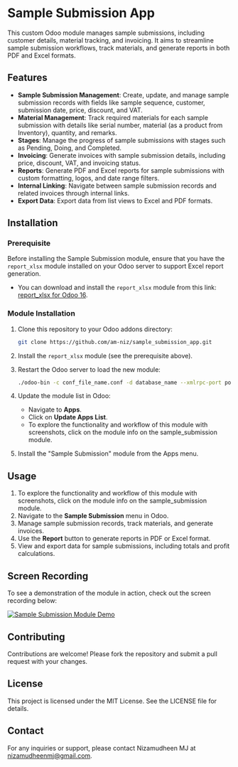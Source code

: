 # Sample Submission App

This custom Odoo module manages sample submissions, including customer details, material tracking, and invoicing. It aims to streamline sample submission workflows, track materials, and generate reports in both PDF and Excel formats.

## Features

- **Sample Submission Management**: Create, update, and manage sample submission records with fields like sample sequence, customer, submission date, price, discount, and VAT.
- **Material Management**: Track required materials for each sample submission with details like serial number, material (as a product from Inventory), quantity, and remarks.
- **Stages**: Manage the progress of sample submissions with stages such as Pending, Doing, and Completed.
- **Invoicing**: Generate invoices with sample submission details, including price, discount, VAT, and invoicing status.
- **Reports**: Generate PDF and Excel reports for sample submissions with custom formatting, logos, and date range filters.
- **Internal Linking**: Navigate between sample submission records and related invoices through internal links.
- **Export Data**: Export data from list views to Excel and PDF formats.

## Installation

### Prerequisite

Before installing the Sample Submission module, ensure that you have the `report_xlsx` module installed on your Odoo server to support Excel report generation.

- You can download and install the `report_xlsx` module from this link: [report_xlsx for Odoo 16](https://apps.odoo.com/apps/modules/16.0/report_xlsx/).

### Module Installation

1. Clone this repository to your Odoo addons directory:
    ```sh
    git clone https://github.com/am-niz/sample_submission_app.git
    ```

2. Install the `report_xlsx` module (see the prerequisite above).
   
3. Restart the Odoo server to load the new module:
    ```sh
    ./odoo-bin -c conf_file_name.conf -d database_name --xmlrpc-port port_number
    ```

4. Update the module list in Odoo:
    - Navigate to **Apps**.
    - Click on **Update Apps List**.
    - To explore the functionality and workflow of this module with screenshots, click on the module info on the sample_submission module.

5. Install the "Sample Submission" module from the Apps menu.

## Usage

1. To explore the functionality and workflow of this module with screenshots, click on the module info on the sample_submission module.
2. Navigate to the **Sample Submission** menu in Odoo.
3. Manage sample submission records, track materials, and generate invoices.
4. Use the **Report** button to generate reports in PDF or Excel format.
5. View and export data for sample submissions, including totals and profit calculations.
   

## Screen Recording

To see a demonstration of the module in action, check out the screen recording below:

[![Sample Submission Module Demo](https://img.youtube.com/vi/FOuBcOgGJ3U/0.jpg)](https://youtu.be/FOuBcOgGJ3U?si=oh6QRCjrrL_IuakB)

## Contributing

Contributions are welcome! Please fork the repository and submit a pull request with your changes.

## License

This project is licensed under the MIT License. See the LICENSE file for details.

## Contact

For any inquiries or support, please contact Nizamudheen MJ at [nizamudheenmj@gmail.com](mailto:nizamudheenmj@gmail.com).
